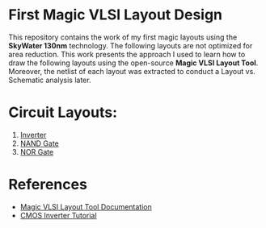 # First Magic VLSI Layout Design

This repository contains the work of my first magic layouts using the **SkyWater 130nm** technology. 
The following layouts are not optimized for area reduction.
This work presents the approach I used to learn how to draw the following layouts using the open-source **Magic VLSI Layout Tool**.
Moreover, the netlist of each layout was extracted to conduct a Layout vs. Schematic analysis later.

# Circuit Layouts:
  1. [Inverter](/Layouts/Inverter/)
  2. [NAND Gate](/Layouts/NAND/)
  3. [NOR Gate](/Layouts/NOR/)
  

# References
  - [Magic VLSI Layout Tool Documentation](http://opencircuitdesign.com/magic/)
  - [CMOS Inverter Tutorial](/CMOS%20Inverter%20Layout%20Tutorial.pdf)

